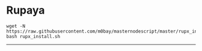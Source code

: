 # Rupaya

```
wget -N https://raw.githubusercontent.com/m0bay/masternodescript/master/rupx_install.sh
bash rupx_install.sh
```
***
